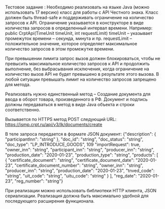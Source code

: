 Тестовое задание : 
Необходимо реализовать на языке Java (можно использовать 17 версию) класс для работы с API Честного знака. 
Класс должен быть thread-safe и поддерживать ограничение на количество запросов к API. 
Ограничение указывается в конструкторе в виде количества запросов в определенный интервал времени. Например:
public CrptApi(TimeUnit timeUnit, int requestLimit)
timeUnit – указывает промежуток времени – секунда, минута и пр.
requestLimit – положительное значение, которое определяет максимальное количество запросов в этом промежутке времени.

При превышении лимита запрос вызов должен блокироваться, чтобы не превысить максимальное количество запросов к API и продолжить выполнение, 
без выбрасывания исключения, когда ограничение на количество вызов API не будет превышено в результате этого вызова. 
В любой ситуации превышать лимит на количество запросов запрещено для метода.

Реализовать нужно единственный метод – Создание документа для ввода в оборот товара, произведенного в РФ. 
Документ и подпись должны передаваться в метод в виде Java объекта и строки соответственно.

Вызывается по HTTPS метод POST следующий URL:
https://ismp.crpt.ru/api/v3/lk/documents/create

В теле запроса передается в формате JSON документ: 
{"description": { "participantInn": "string" }, "doc_id": "string", "doc_status": "string", "doc_type": "LP_INTRODUCE_GOODS",
109 "importRequest": true, "owner_inn": "string", "participant_inn": "string", "producer_inn": "string", "production_date": "2020-01-23", 
"production_type": "string", 
"products": [ { "certificate_document": "string", "certificate_document_date": "2020-01-23", "certificate_document_number": "string", 
"owner_inn": "string", "producer_inn": "string", "production_date": "2020-01-23", "tnved_code": "string", "uit_code": "string", "uitu_code": "string" } ], 
"reg_date": "2020-01-23", "reg_number": "string"}

При реализации можно использовать библиотеки HTTP клиента, JSON сериализации. 
Реализация должна быть максимально удобной для последующего расширения функционала.
